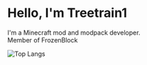 # Hello, I'm Treetrain1

I'm a Minecraft mod and modpack developer.\
Member of FrozenBlock

![Top Langs](https://github-readme-stats.vercel.app/api/top-langs/?username=Treetrain1&theme=nightowl&layout=compact)
